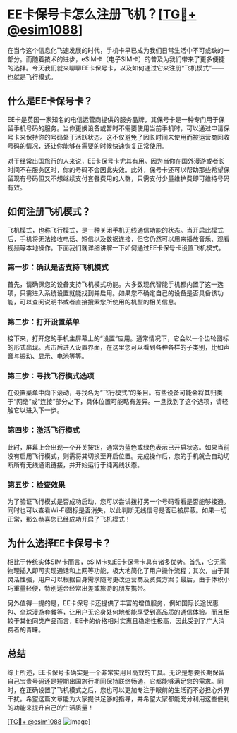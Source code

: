 # EE卡保号卡怎么注册飞机？[[TG💪+ @esim1088](https://t.me/s/esim1088)]

在当今这个信息化飞速发展的时代，手机卡早已成为我们日常生活中不可或缺的一部分。而随着技术的进步，eSIM卡（电子SIM卡）的普及为我们带来了更多便捷的选择。今天我们就来聊聊EE卡保号卡，以及如何通过它来注册“飞机模式”——也就是飞行模式。

## 什么是EE卡保号卡？

EE卡是英国一家知名的电信运营商提供的服务品牌，其保号卡是一种专门用于保留手机号码的服务。当你更换设备或暂时不需要使用当前手机时，可以通过申请保号卡来保持你的号码处于活跃状态。这不仅避免了因长时间未使用而被运营商回收号码的情况，还让你能够在需要的时候快速恢复正常使用。

对于经常出国旅行的人来说，EE卡保号卡尤其有用。因为当你在国外漫游或者长时间不在服务区时，你的号码不会因此失效。此外，保号卡还可以帮助那些希望保留现有号码但又不想继续支付套餐费用的人群，只需支付少量维护费即可维持号码有效。

## 如何注册飞机模式？

飞机模式，也称飞行模式，是一种关闭手机无线通信功能的状态。当开启此模式后，手机将无法接收电话、短信以及数据连接，但它仍然可以用来播放音乐、观看视频等本地操作。下面我们就详细讲解一下如何通过EE卡保号卡设置飞机模式。

### 第一步：确认是否支持飞机模式

首先，请确保您的设备支持飞机模式功能。大多数现代智能手机都内置了这一选项，只需进入系统设置就能找到并启用。如果您不确定自己的设备是否具备该功能，可以查阅说明书或者直接搜索您所使用的机型的相关信息。

### 第二步：打开设置菜单

接下来，打开您的手机主屏幕上的“设置”应用。通常情况下，它会以一个齿轮图标的形式出现。点击后进入设置界面，在这里您可以看到各种各样的子类别，比如声音与振动、显示、电池等等。

### 第三步：寻找飞行模式选项

在设置菜单中向下滚动，寻找名为“飞行模式”的条目。有些设备可能会将其归类于“网络”或“连接”部分之下，具体位置可能略有差异。一旦找到了这个选项，请轻触它以进入下一步。

### 第四步：激活飞行模式

此时，屏幕上会出现一个开关按钮，通常为蓝色或绿色表示已开启状态。如果当前没有启用飞行模式，则需将其切换至开启位置。完成操作后，您的手机就会自动切断所有无线通讯链接，并开始运行于纯离线状态。

### 第五步：检查效果

为了验证飞行模式是否成功启动，您可以尝试拨打另一个号码看看是否能够接通。同时也可以查看Wi-Fi图标是否消失，以此判断无线信号是否已被屏蔽。如果一切正常，那么恭喜您已经成功开启了飞机模式！

## 为什么选择EE卡保号卡？

相比于传统实体SIM卡而言，eSIM卡如EE卡保号卡具有诸多优势。首先，它无需物理插入即可实现通话和上网等功能，极大地简化了用户操作流程；其次，由于其灵活性强，用户可以根据自身需求随时更改运营商及资费方案；最后，由于体积小巧重量轻便，特别适合经常出差或旅游的朋友携带。

另外值得一提的是，EE卡保号卡还提供了丰富的增值服务，例如国际长途优惠包、全球漫游套餐等，让用户无论身处何地都能享受到高品质的通信体验。而且相较于其他同类产品而言，EE卡的价格相对实惠且稳定性极高，因此受到了广大消费者的青睐。

## 总结

综上所述，EE卡保号卡确实是一个非常实用且高效的工具。无论是想要长期保留自己宝贵号码还是短期出国旅行期间保持联络畅通，它都能够满足您的需求。同时，在正确设置了飞机模式之后，您也可以更加专注于眼前的生活而不必担心外界干扰。希望这篇文章能为大家提供足够的指导，并希望大家都能充分利用这些便利的功能来提升自己的生活质量！

[[TG💪+ @esim1088](https://t.me/s/esim1088) ![Image](https://i.postimg.cc/4NQfJmqS/Snipaste-2025-05-13-00-14-12.png)]